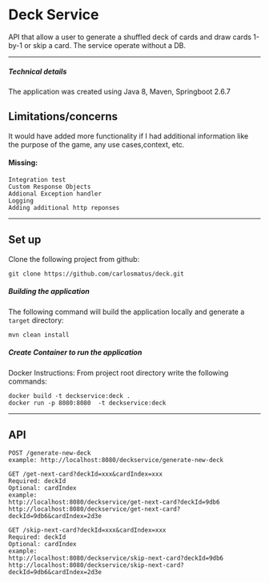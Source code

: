 
Deck Service
========================

API that allow a user to generate a shuffled deck of cards and draw cards 1-by-1
or skip a card. The service operate without a DB.

-------------
##### Technical details
The application was created using Java 8, Maven, Springboot 2.6.7
## Limitations/concerns
It would have added more functionality if I had additional information like the purpose of the game, any use cases,context, etc.
   
#### Missing:
    Integration test
    Custom Response Objects
    Addional Exception handler 
    Logging 
    Adding additional http reponses

-------------

## Set up
Clone the following project from github:
```
git clone https://github.com/carlosmatus/deck.git
```
##### Building the application

The following command will build the application locally and generate a `target` directory:

```
mvn clean install
```
##### Create Container to run the application
Docker Instructions:
    From project root directory write the following commands:
 ```
docker build -t deckservice:deck .
docker run -p 8080:8080  -t deckservice:deck 
```

-------------


## API
 ```
POST /generate-new-deck
example: http://localhost:8080/deckservice/generate-new-deck

GET /get-next-card?deckId=xxx&cardIndex=xxx
Required: deckId
Optional: cardIndex
example:
http://localhost:8080/deckservice/get-next-card?deckId=9db6
http://localhost:8080/deckservice/get-next-card?deckId=9db6&cardIndex=2d3e

GET /skip-next-card?deckId=xxx&cardIndex=xxx
Required: deckId
Optional: cardIndex
example:
http://localhost:8080/deckservice/skip-next-card?deckId=9db6
http://localhost:8080/deckservice/skip-next-card?deckId=9db6&cardIndex=2d3e
```

